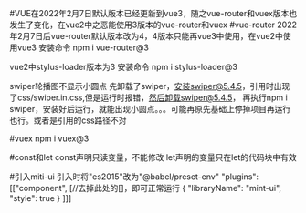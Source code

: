 #VUE在2022年2月7日默认版本已经更新到vue3，随之vue-router和vuex版本也发生了变化，在vue2中之恶能使用3版本的vue-router和vuex
#vue-router
2022年2月7日后vue-router默认版本改为4，4版本只能再vue3中使用，在vue2中使用vue3
安装命令
npm i vue-router@3

vue2中stylus-loader版本为3
安装命令
npm i stylus-loader@3

swiper轮播图不显示小圆点
先卸载了swiper，安装swiper@5.4.5，引用时出现了css/swiper.in.css,但是运行时报错，然后卸载swiper@5.4.5，
再执行npm i swiper，安装好后运行，就能出现小圆点。。。可能再原先基础上停掉项目再运行也行。或者是引用的css路径不对

#vuex
npm i vuex@3

#const和let
const声明只读变量，不能修改
let声明的变量只在let的代码块中有效

#引入miti-ui
引入时将"es2015"改为"@babel/preset-env"
"plugins": [["component", [//去掉此处的[]，即可正常运行
{
"libraryName": "mint-ui",
"style": true
}
]]]
